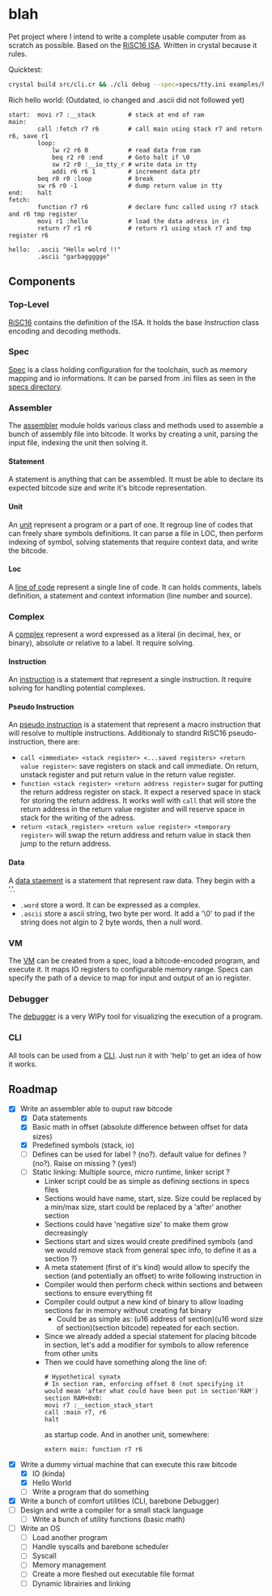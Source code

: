 # blah

Pet project where I intend to write a complete usable computer from as scratch as possible.
Based on the [RiSC16 ISA](https://user.eng.umd.edu/~blj/RiSC/RiSC-isa.pdf).
Written in crystal because it rules.

Quicktest:
```sh
crystal build src/cli.cr && ./cli debug --spec=specs/tty.ini examples/hello.blah
```

Rich hello world: (Outdated, io changed and .ascii did not followed yet)
```
start:  movi r7 :__stack         # stack at end of ram
main:
        call :fetch r7 r6        # call main using stack r7 and return r6, save r1
        loop:
            lw r2 r6 0           # read data from ram
            beq r2 r0 :end       # Goto halt if \0
            sw r2 r0 :__io_tty_r # write data in tty
            addi r6 r6 1         # increment data ptr
        beq r0 r0 :loop          # break
        sw r6 r0 -1              # dump return value in tty
end:    halt
fetch:
        function r7 r6           # declare func called using r7 stack and r6 tmp register
        movi r1 :hello           # load the data adress in r1
        return r7 r1 r6          # return r1 using stack r7 and tmp register r6

hello:  .ascii "Hello wolrd !!"
        .ascii "garbaggggge"
```

## Components

### Top-Level
[RiSC16](./src/risc16.cr) contains the definition of the ISA.
It holds the base *Instruction* class encoding and decoding methods.

### Spec
[Spec](./src/spec.cr) is a class holding configuration for the toolchain, 
such as memory mapping and io informations. It can be parsed from .ini files as seen in the [specs directory](./specs).

### Assembler
The [assembler](./src/assembler/assembler.cr) module holds various class and methods used to assemble a bunch of assembly file into bitcode.
It works by creating a unit, parsing the input file, indexing the unit then solving it.

#### Statement
A statement is anything that can be assembled. It must be able to declare its expected bitcode size and write it's bitcode representation.

#### Unit
An [unit](./src/assembler/unit.cr) represent a program or a part of one.
It regroup line of codes that can freely share symbols definitions.
It can parse a file in LOC, then perform indexing of symbol, solving statements that require context data, and write the bitcode.

#### Loc
A [line of code](./src/assembler/loc.cr) represent a single line of code. 
It can holds comments, labels definition, a statement and context information (line number and source).

### Complex
A [complex](./src/assembler/complex.cr) represent a word expressed as a literal (in decimal, hex, or binary), 
absolute or relative to a label.
It require solving.

#### Instruction
An [instruction](./src/assembler/instruction.cr) is a statement that represent a single instruction.
It require solving for handling potential complexes.

#### Pseudo Instruction
An [pseudo instruction](./src/assembler/pseudo/pseudo.cr) is a statement that represent a macro instruction that will resolve to multiple instructions.
Additionaly to standrd RiSC16 pseudo-instruction, there are:
- `call <immediate> <stack register> <...saved registers> <return value register>`: save registers on stack and call immediate. 
On return, unstack register and put return value in the return value register.
- `function <stack register> <return address register>` sugar for putting the return address register on stack. 
It expect a reserved space in stack for storing the return address. 
It works well with `call` that will store the return address in the return value register and will reserve space in stack for the writing of the adress.
- `return <stack_register> <return value register> <temporary register>` will swap the return address and return value in stack then jump to the return address.

#### Data
A [data staement](./src/assembler/data/data.cr) is a statement that represent raw data. They begin with a '.'.
- `.word` store a word. It can be expressed as a complex.
- `.ascii` store a ascii string, two byte per word. It add a '\0' to pad if the string does not algin to 2 byte words, then a null word.

### VM
The [VM](./src/vm.cr) can be created from a spec, load a bitcode-encoded program, and execute it.
It maps IO registers to configurable memory range. Specs can specify the path of a device to map for input and output of an io register. 

### Debugger
The [debugger](./src/debugger.cr) is a very WIPy tool for visualizing the execution of a program. 

### CLI
All tools can be used from a [CLI](./src/cli.cr). Just run it with 'help' to get an idea of how it works.

## Roadmap
- [x] Write an assembler able to ouput raw bitcode
  - [x] Data statements
  - [x] Basic math in offset (absolute difference between offset for data sizes)
  - [x] Predefined symbols (stack, io)
  - [ ] Defines can be used for label ? (no?).  default value for defines ? (no?). Raise on missing ? (yes!)
  - [ ] Static linking: Multiple source, micro runtime, linker script ?
    - Linker script could be as simple as defining sections in specs files
	- Sections would have name, start, size. Size could be replaced by a min/max size, start could be replaced by a 'after' another section
	- Sections could have 'negative size' to make them grow decreasingly
	- Sections start and sizes would create predifined symbols (and we would remove stack from general spec info, to define it as a section ?)
	- A meta statement (first of it's kind) would allow to specify the section (and potentially an offset) to write following instruction in
	- Compiler would then perform check within sections and between sections to ensure everything fit
	- Compiler could output a new kind of binary to allow loading sections far in memory without creating fat binary
	  - Could be as simple as: (u16 address of section)(u16 word size of section)(section bitcode) repeated for each section.
	- Since we already added a special statement for placing bitcode in section, let's add a modifier for symbols to allow reference from other units
	- Then we could have something along the line of: 
	  ```
	  # Hypothetical synatx
	  # In section ram, enforcing offset 0 (not specifying it would mean 'after what could have been put in section'RAM') 
	  section RAM+0x0: 
	  movi r7 :__section_stack_start
	  call :main r7, r6
	  halt
	  ```
      as startup code.
	  And in another unit, somewhere: 
	  ```
	  extern main: function r7 r6
	  ```
- [x] Write a dummy virtual machine that can execute this raw bitcode
  - [x] IO (kinda)
  - [x] Hello World
  - [ ] Write a program that do something
- [x] Write a bunch of comfort utilities (CLI, barebone Debugger)
- [ ] Design and write a compiler for a small stack language
  - [ ] Write a bunch of utility functions (basic math)
- [ ] Write an OS
  - [ ] Load another program
  - [ ] Handle syscalls and barebone scheduler 
  - [ ] Syscall
  - [ ] Memory management
  - [ ] Create a more fleshed out executable file format
  - [ ] Dynamic librairies and linking
